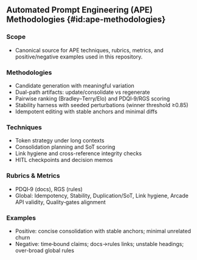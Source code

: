 ## Automated Prompt Engineering (APE) Methodologies {#id:ape-methodologies}

### Scope
- Canonical source for APE techniques, rubrics, metrics, and positive/negative examples used in this repository.

### Methodologies
- Candidate generation with meaningful variation
- Dual-path artifacts: update/consolidate vs regenerate
- Pairwise ranking (Bradley–Terry/Elo) and PDQI‑9/RGS scoring
- Stability harness with seeded perturbations (winner threshold ≥0.85)
- Idempotent editing with stable anchors and minimal diffs

### Techniques
- Token strategy under long contexts
- Consolidation planning and SoT scoring
- Link hygiene and cross-reference integrity checks
- HITL checkpoints and decision memos

### Rubrics & Metrics
- PDQI‑9 (docs), RGS (rules)
- Global: Idempotency, Stability, Duplication/SoT, Link hygiene, Arcade API validity, Quality‑gates alignment

### Examples
- Positive: concise consolidation with stable anchors; minimal unrelated churn
- Negative: time‑bound claims; docs→rules links; unstable headings; over-broad global rules
